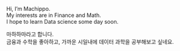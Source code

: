 Hi, I’m Machippo.\
My interests are in Finance and Math.\
I hope to learn Data science some day soon.

마하하마라고 합니다. \
금융과 수학을 좋아하고, 가까운 시일내에 데이터 과학을 공부해보고 싶네요.
